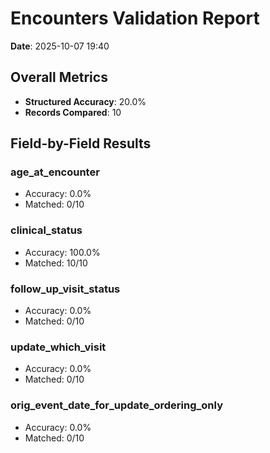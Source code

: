 # Encounters Validation Report

**Date**: 2025-10-07 19:40

## Overall Metrics
- **Structured Accuracy**: 20.0%
- **Records Compared**: 10

## Field-by-Field Results

### age_at_encounter
- Accuracy: 0.0%
- Matched: 0/10

### clinical_status
- Accuracy: 100.0%
- Matched: 10/10

### follow_up_visit_status
- Accuracy: 0.0%
- Matched: 0/10

### update_which_visit
- Accuracy: 0.0%
- Matched: 0/10

### orig_event_date_for_update_ordering_only
- Accuracy: 0.0%
- Matched: 0/10

